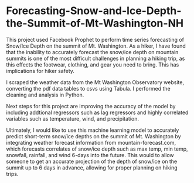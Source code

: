# Forecasting-Snow-and-Ice-Depth-the-Summit-of-Mt-Washington-NH

This project used Facebook Prophet to perform time series forecasting of Snow/Ice Depth on the summit of Mt. Washington. As a hiker, I have found that the inability to accurately forecast the snow/ice depth on mountain summits is one of the most difficult challenges in planning a hiking trip, as this effects the footwear, clothing, and gear you need to bring. This has implications for hiker safety.

I scraped the weather data from the Mt Washington Observatory website, converting the pdf data tables to csvs using Tabula. I performed the cleaning and analysis in Python.

Next steps for this project are improving the accuracy of the model by including addtional regressors such as lag regressors and highly correlated variables such as temperature, wind, and precipitation.

Ultimately, I would like to use this machine learning model to accurately predict short-term snow/ice depths on the summit of Mt. Washington by integrating weather forecast information from mountain-forecast.com, which forecasts correlates of snow/ice depth such as max temp, min temp, snowfall, rainfall, and wind 6-days into the future. This would to allow someone to get an accurate projection of the depth of snow/ice on the summit up to 6 days in advance, allowing for proper planning on hiking trips.
